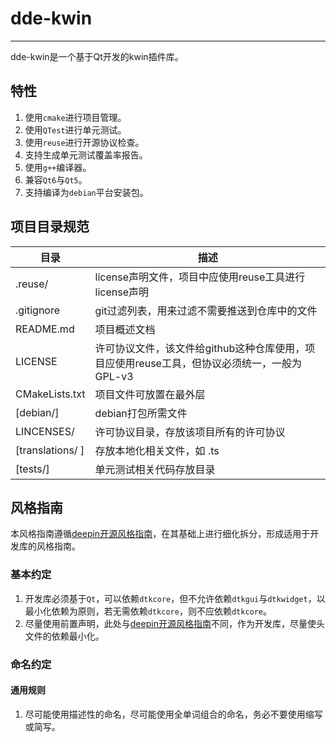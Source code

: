 # dde-kwin
------------
dde-kwin是一个基于Qt开发的kwin插件库。

## 特性
1. 使用`cmake`进行项目管理。
2. 使用`QTest`进行单元测试。
3. 使用`reuse`进行开源协议检查。
4. 支持生成单元测试覆盖率报告。
5. 使用`g++`编译器。
6. 兼容`Qt6`与`Qt5`。
7. 支持编译为`debian`平台安装包。

## 项目目录规范
 **目录**           | **描述**
------------------|---------------------------------------------------------
 .reuse/          | license声明文件，项目中应使用reuse工具进行license声明
 .gitignore       | git过滤列表，用来过滤不需要推送到仓库中的文件
 README.md        | 项目概述文档
 LICENSE          | 许可协议文件，该文件给github这种仓库使用，项目应使用reuse工具，但协议必须统一，一般为GPL-v3 
 CMakeLists.txt   | 项目文件可放置在最外层
 [debian/]        | debian打包所需文件
 LINCENSES/       | 许可协议目录，存放该项目所有的许可协议
 [translations/ ] | 存放本地化相关文件，如 .ts
 [tests/]         | 单元测试相关代码存放目录

## 风格指南
本风格指南遵循[deepin开源风格指南](https://github.com/linuxdeepin/deepin-styleguide/releases)，在其基础上进行细化拆分，形成适用于开发库的风格指南。

### 基本约定
1. 开发库必须基于`Qt`，可以依赖`dtkcore`，但不允许依赖`dtkgui`与`dtkwidget`，以最小化依赖为原则，若无需依赖`dtkcore`，则不应依赖`dtkcore`。
2. 尽量使用前置声明，此处与[deepin开源风格指南](https://github.com/linuxdeepin/deepin-styleguide/releases)不同，作为开发库，尽量使头文件的依赖最小化。

### 命名约定

#### 通用规则
1. 尽可能使用描述性的命名，尽可能使用全单词组合的命名，务必不要使用缩写或简写。
